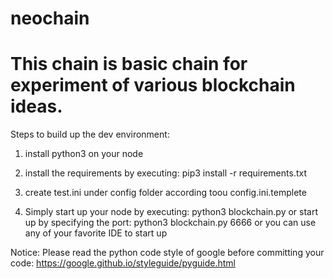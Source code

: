 # neochain
# This chain is basic chain for experiment of various blockchain ideas.

Steps to build up the dev environment:
1. install python3 on your node

2. install the requirements by executing:
pip3 install -r requirements.txt

3. create test.ini under config folder according toou config.ini.templete 

4. Simply start up your node by executing:
python3 blockchain.py
or start up by specifying the port:
python3 blockchain.py 6666
or you can use any of your favorite IDE to start up

Notice:
Please read the python code style of google before committing your code:
https://google.github.io/styleguide/pyguide.html
